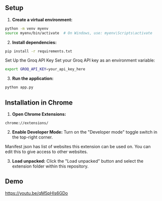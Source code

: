 
## Setup

1. **Create a virtual environment:**

```bash
python -m venv myenv
source myenv/bin/activate  # On Windows, use: myenv\Scripts\activate
```

2. **Install dependencies:**

```bash
pip install -r requirements.txt
```

Set Up the Groq API Key
Set your Groq API key as an environment variable:

``` bash
export GROQ_API_KEY=your_api_key_here
```

3. **Run the application:**

```bash
python app.py
```

## Installation in Chrome

1. **Open Chrome Extensions:**

```
chrome://extensions/
```

2. **Enable Developer Mode:**  Turn on the "Developer mode" toggle switch in the top-right corner.


Manifest json has list of websites this extension can be used on. You can edit this to give access to other websites. 


3. **Load unpacked:** Click the "Load unpacked" button and select the extension folder within this repository.

## Demo
https://youtu.be/qM5pHIs6GDo
